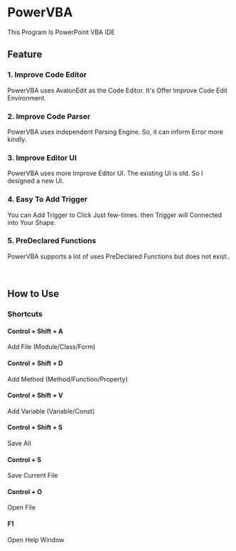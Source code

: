 # PowerVBA

This Program Is PowerPoint VBA IDE

## Feature

### 1. Improve Code Editor
PowerVBA uses AvalonEdit as the Code Editor. It's Offer Improve Code Edit Environment.

### 2. Improve Code Parser
PowerVBA uses independent Parsing Engine. So, it can inform Error more kindly.

### 3. Improve Editor UI
PowerVBA uses more Improve Editor UI. The existing UI is old. So I designed a new UI.

### 4. Easy To Add Trigger
You can Add Trigger to Click Just few-times. then Trigger will Connected into Your Shape.

### 5. PreDeclared Functions
PowerVBA supports a lot of uses PreDeclared Functions but does not exist..
<br><br><br>
## How to Use

### Shortcuts

#### Control + Shift + A
Add File (Module/Class/Form)

#### Control + Shift + D
Add Method (Method/Function/Property)

#### Control + Shift + V
Add Variable (Variable/Const)

#### Control + Shift + S
Save All

#### Control + S
Save Current File

#### Control + O
Open File

#### F1
Open Help Window
